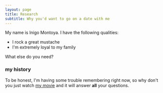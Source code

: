 ```yaml
---
layout: page
title: Research
subtitle: Why you'd want to go on a date with me
---
```


My name is Inigo Montoya. I have the following qualities:

- I rock a great mustache
- I'm extremely loyal to my family

What else do you need?

### my history

To be honest, I'm having some trouble remembering right now, so why don't you just watch [my movie](https://en.wikipedia.org/wiki/The_Princess_Bride_%28film%29) and it will answer **all** your questions.
